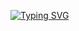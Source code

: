 [![Typing SVG](https://readme-typing-svg.demolab.com?font=Fira+Code&weight=900&size=40&pause=1000&color=F7F7F7&background=FF000000&random=false&width=435&lines=Roomie)](https://git.io/typing-svg)

